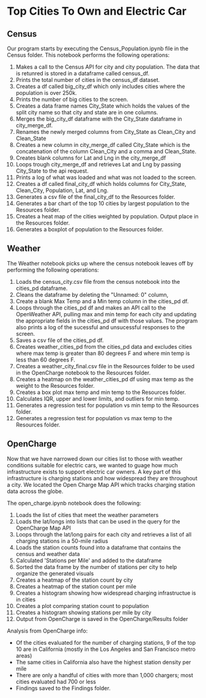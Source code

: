 # Top Cities To Own and Electric Car

## Census

Our program starts by executing the Census_Population.ipynb file in the Census folder. This notebook performs the following operations:

1. Makes a call to the Census API for city and city population. The data that is retunred is stored in a dataframe called census_df.
2. Prints the total number of cities in the census_df dataset.
3. Creates a df called big_city_df which only includes cities where the population is over 250k.
4. Prints the number of big cities to the screen.
5. Creates a data frame names City_State which holds the values of the split city name so that city and state are in one columns.
6. Merges the big_city_df dataframe with the City_State dataframe in city_merge_df.
7. Renames the newly merged columns from City_State as Clean_City and Clean_State
8. Creates a new column in city_merge_df called City_State which is the concatenation of the column Clean_City and a comma and Clean_State. 
9. Creates blank columns for Lat and Lng in the city_merge_df
9. Loops trough city_merge_df and retrieves Lat and Lng by passing City_State to the api request.
10. Prints a log of what was loaded and what was not loaded to the screen.
11. Creates a df called final_city_df which holds columns for City_State, Clean_City, Population, Lat, and Lng.
12. Generates a csv file of the final_city_df to the Resources folder.
13. Generates a bar chart of the top 10 cities by largest population to the Resources folder.
14. Creates a heat map of the cities weighted by population. Output place in the Resources folder.
15. Generates a boxplot of population to the Resources folder.

## Weather

The Weather notebook picks up where the census notebook leaves off by performing the following operations:

1. Loads the census_city.csv file from the census notebook into the cities_pd dataframe.
2. Cleans the dataframe by deleting the "Unnamed: 0" column,
3. Create a blank Max Temp and a Min temp column in the cities_pd df.
4. Loops through the cities_pd df and makes an API call to the OpenWeather API, pulling max and min temp for each city and updating the appropriate fields in the cities_pd df with those values. The program also prints a log of the sucessful and unsucessful responses to the screen.
5. Saves a csv file of the cities_pd df.
6. Creates weather_cities_pd from the cities_pd data and excludes cities where max temp is greater than 80 degrees F and where min temp is less than 60 degrees F.
7. Creates a weather_city_final.csv file in the Resources folder to be used in the OpenCharge notebook to the Resources folder.
8. Creates a heatmap on the weather_cities_pd df using max temp as the weight to the Resources folder.
9. Creates a box plot max temp and min temp to the Resources folder.
10. Calculates IQR, upper and lower limits, and outliers for min temp.
11. Generates a regression test for population vs min temp to the Resources folder.
12. Generates a regression test for population vs max temp to the Resources folder.  


## OpenCharge
Now that we have narrowed down our cities list to those with weather conditions suitable for electric cars, we wanted to guage how much infrastructure exists to support electric car owners. A key part of this infrastructure is charging stations and how widespread they are throughout a city. We located the Open Charge Map API which tracks charging station data across the globe.

The open_charge.ipynb notebook does the following:
1. Loads the list of cities that meet the weather parameters
2. Loads the lat/longs into lists that can be used in the query for the OpenCharge Map API
3. Loops through the lat/long pairs for each city and retrieves a list of all charging stations in a 50-mile radius
4. Loads the station counts found into a dataframe that contains the census and weather data
5. Calculated 'Stations per Mile' and added to the dataframe
6. Sorted the data frame by the number of stations per city to help organize the generated visuals
7. Creates a heatmap of the station count by city
8. Creates a heatmap of the station count per mile
9. Creates a histogram showing how widespread charging infrastructue is in cities
10. Creates a plot comparing station count to population
11. Creates a histogram showing stations per mile by city
12. Output from OpenCharge is saved in the OpenCharge/Results folder

Analysis from OpenCharge info:
- Of the cities evaluated for the number of charging stations, 9 of the top 10 are in California (mostly in the Los Angeles and San Francisco metro areas)
- The same cities in California also have the highest station density per mile
- There are only a handful of cities with more than 1,000 chargers; most cities evaluated had 700 or less
- Findings saved to the Findings folder.

